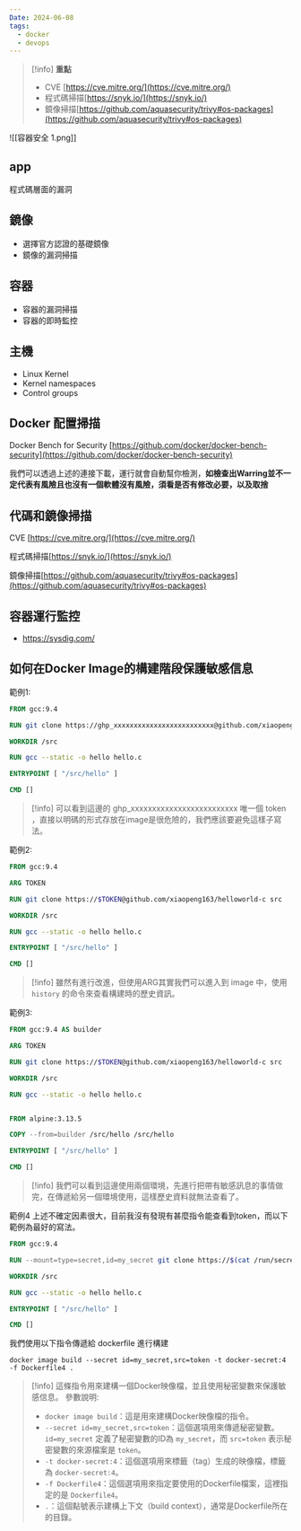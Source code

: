 ```yaml
---
Date: 2024-06-08
tags:
  - docker
  - devops
---
```

>[!info]
>**重點**
>- CVE [https://cve.mitre.org/](https://cve.mitre.org/)
>- 程式碼掃描[https://snyk.io/](https://snyk.io/)
>- 鏡像掃描[https://github.com/aquasecurity/trivy#os-packages](https://github.com/aquasecurity/trivy#os-packages)

![[容器安全 1.png]]
## app
程式碼層面的漏洞
## 鏡像
- 選擇官方認證的基礎鏡像
- 鏡像的漏洞掃描
## 容器
- 容器的漏洞掃描
- 容器的即時監控
## 主機
- Linux Kernel
- Kernel namespaces
- Control groups
## Docker 配置掃描
Docker Bench for Security
[https://github.com/docker/docker-bench-security](https://github.com/docker/docker-bench-security)

我們可以透過上述的連接下載，運行就會自動幫你檢測，**如檢查出Warring並不一定代表有風險且也沒有一個軟體沒有風險，須看是否有修改必要，以及取捨**

## 代碼和鏡像掃描
CVE [https://cve.mitre.org/](https://cve.mitre.org/)

程式碼掃描[https://snyk.io/](https://snyk.io/)

鏡像掃描[https://github.com/aquasecurity/trivy#os-packages](https://github.com/aquasecurity/trivy#os-packages)

## 容器運行監控
- https://sysdig.com/
## 如何在Docker Image的構建階段保護敏感信息
範例1:
```dockerfile
FROM gcc:9.4

RUN git clone https://ghp_xxxxxxxxxxxxxxxxxxxxxxxxx@github.com/xiaopeng163/helloworld-c src

WORKDIR /src

RUN gcc --static -o hello hello.c

ENTRYPOINT [ "/src/hello" ]

CMD []
```
>[!info]
>可以看到這邊的 ghp_xxxxxxxxxxxxxxxxxxxxxxxxx 唯一個 token ，直接以明碼的形式存放在image是很危險的，我們應該要避免這樣子寫法。

範例2:
```dockerfile
FROM gcc:9.4

ARG TOKEN

RUN git clone https://$TOKEN@github.com/xiaopeng163/helloworld-c src

WORKDIR /src

RUN gcc --static -o hello hello.c

ENTRYPOINT [ "/src/hello" ]

CMD []
```
>[!info]
>雖然有進行改進，但使用ARG其實我們可以進入到 image 中，使用 `history` 的命令來查看構建時的歷史資訊。

範例3:
```dockerfile
FROM gcc:9.4 AS builder

ARG TOKEN

RUN git clone https://$TOKEN@github.com/xiaopeng163/helloworld-c src

WORKDIR /src

RUN gcc --static -o hello hello.c


FROM alpine:3.13.5

COPY --from=builder /src/hello /src/hello

ENTRYPOINT [ "/src/hello" ]

CMD []
```
>[!info]
>我們可以看到這邊使用兩個環境，先進行把帶有敏感訊息的事情做完，在傳遞給另一個環境使用，這樣歷史資料就無法查看了。

範例4
上述不確定因素很大，目前我沒有發現有甚麼指令能查看到token，而以下範例為最好的寫法。
```dockerfile
FROM gcc:9.4

RUN --mount=type=secret,id=my_secret git clone https://$(cat /run/secrets/my_secret)@github.com/xiaopeng163/helloworld-c src

WORKDIR /src

RUN gcc --static -o hello hello.c

ENTRYPOINT [ "/src/hello" ]

CMD []
```

我們使用以下指令傳遞給 dockerfile 進行構建
```shell
docker image build --secret id=my_secret,src=token -t docker-secret:4 -f Dockerfile4 .
```
>[!info]
>這條指令用來建構一個Docker映像檔，並且使用秘密變數來保護敏感信息。
>參數說明:
>- `docker image build`：這是用來建構Docker映像檔的指令。
>- `--secret id=my_secret,src=token`：這個選項用來傳遞秘密變數。`id=my_secret` 定義了秘密變數的ID為 `my_secret`，而 `src=token` 表示秘密變數的來源檔案是 `token`。
>- `-t docker-secret:4`：這個選項用來標籤（tag）生成的映像檔，標籤為 `docker-secret:4`。
>- `-f Dockerfile4`：這個選項用來指定要使用的Dockerfile檔案，這裡指定的是 `Dockerfile4`。
>- `.`：這個點號表示建構上下文（build context），通常是Dockerfile所在的目錄。

